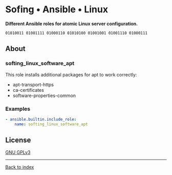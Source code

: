 # Sofing • Ansible • Linux

**Different Ansible roles for atomic Linux server configuration.**

```
01010011 01001111 01000110 01010100 01001001 01001110 01000111 
```

## About

### softing_linux_software_apt

This role installs additional packages for apt to work correctly:

- apt-transport-https
- ca-certificates
- software-properties-common

### Examples

```yaml
- ansible.builtin.include_role:
    name: softing_linux_software_apt
```

## License

[GNU GPLv3](../../LICENSE)

------------------------
[Back to index](../../)
